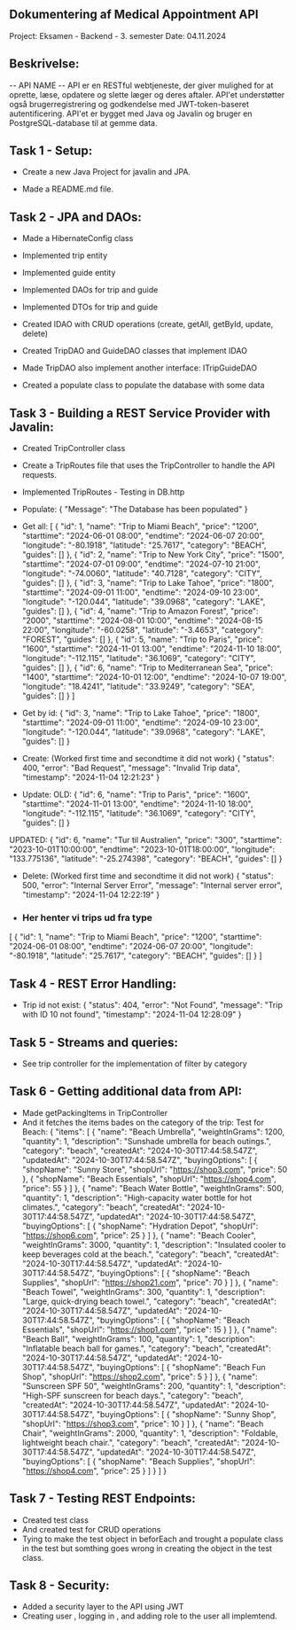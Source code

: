 ## Dokumentering af Medical Appointment API
Project: Eksamen - Backend - 3. semester
Date: 04.11.2024

## Beskrivelse:
-- API NAME -- 
API er en RESTful webtjeneste, der giver mulighed for at oprette, læse, opdatere og slette
læger og deres aftaler. API'et understøtter også brugerregistrering og godkendelse med JWT-token-baseret
autentificering. API'et er bygget med Java og Javalin og bruger en PostgreSQL-database til at gemme data.

## Task 1 - Setup:
- Create a new Java Project for javalin and JPA.

- Made a README.md file.

## Task 2 - JPA and DAOs:
- Made a HibernateConfig class
- Implemented trip entity
- Implemented guide entity

- Implemented DAOs for trip and guide
- Implemented DTOs for trip and guide

- Created IDAO with CRUD operations (create, getAll, getById, update, delete)
- Created TripDAO and GuideDAO classes that implement IDAO

- Made TripDAO also implement another interface: ITripGuideDAO

- Created a populate class to populate the database with some data

## Task 3 - Building a REST Service Provider with Javalin:

- Created TripController class
- Create a TripRoutes file that uses the TripController to handle the API requests.

- Implemented TripRoutes - Testing in DB.http
- Populate:
{
  "Message": "The Database has been populated"
  }
- Get all:
  [
  {
  "id": 1,
  "name": "Trip to Miami Beach",
  "price": "1200",
  "starttime": "2024-06-01 08:00",
  "endtime": "2024-06-07 20:00",
  "longitude": "-80.1918",
  "latitude": "25.7617",
  "category": "BEACH",
  "guides": []
  },
  {
  "id": 2,
  "name": "Trip to New York City",
  "price": "1500",
  "starttime": "2024-07-01 09:00",
  "endtime": "2024-07-10 21:00",
  "longitude": "-74.0060",
  "latitude": "40.7128",
  "category": "CITY",
  "guides": []
  },
  {
  "id": 3,
  "name": "Trip to Lake Tahoe",
  "price": "1800",
  "starttime": "2024-09-01 11:00",
  "endtime": "2024-09-10 23:00",
  "longitude": "-120.044",
  "latitude": "39.0968",
  "category": "LAKE",
  "guides": []
  },
  {
  "id": 4,
  "name": "Trip to Amazon Forest",
  "price": "2000",
  "starttime": "2024-08-01 10:00",
  "endtime": "2024-08-15 22:00",
  "longitude": "-60.0258",
  "latitude": "-3.4653",
  "category": "FOREST",
  "guides": []
  },
  {
  "id": 5,
  "name": "Trip to Paris",
  "price": "1600",
  "starttime": "2024-11-01 13:00",
  "endtime": "2024-11-10 18:00",
  "longitude": "-112.115",
  "latitude": "36.1069",
  "category": "CITY",
  "guides": []
  },
  {
  "id": 6,
  "name": "Trip to Mediterranean Sea",
  "price": "1400",
  "starttime": "2024-10-01 12:00",
  "endtime": "2024-10-07 19:00",
  "longitude": "18.4241",
  "latitude": "33.9249",
  "category": "SEA",
  "guides": []
  }
  ]

- Get by id:
  {
  "id": 3,
  "name": "Trip to Lake Tahoe",
  "price": "1800",
  "starttime": "2024-09-01 11:00",
  "endtime": "2024-09-10 23:00",
  "longitude": "-120.044",
  "latitude": "39.0968",
  "category": "LAKE",
  "guides": []
  }

- Create: (Worked first time and secondtime it did not work)
  {
  "status": 400,
  "error": "Bad Request",
  "message": "Invalid Trip data",
  "timestamp": "2024-11-04 12:21:23"
  }

- Update:
OLD:
  {
  "id": 6,
  "name": "Trip to Paris",
  "price": "1600",
  "starttime": "2024-11-01 13:00",
  "endtime": "2024-11-10 18:00",
  "longitude": "-112.115",
  "latitude": "36.1069",
  "category": "CITY",
  "guides": []
  }

UPDATED:
{
"id": 6,
"name": "Tur til Australien",
"price": "300",
"starttime": "2023-10-01T10:00:00",
"endtime": "2023-10-01T18:00:00",
"longitude": "133.775136",
"latitude": "-25.274398",
"category": "BEACH",
"guides": []
}

- Delete: (Worked first time and secondtime it did not work)
  {
  "status": 500,
  "error": "Internal Server Error",
  "message": "Internal server error",
  "timestamp": "2024-11-04 12:22:19"
  }

- ### Her henter vi trips ud fra type
[
{
"id": 1,
"name": "Trip to Miami Beach",
"price": "1200",
"starttime": "2024-06-01 08:00",
"endtime": "2024-06-07 20:00",
"longitude": "-80.1918",
"latitude": "25.7617",
"category": "BEACH",
"guides": []
}
]


## Task 4 - REST Error Handling:
- Trip id not exist:
  {
  "status": 404,
  "error": "Not Found",
  "message": "Trip with ID 10 not found",
  "timestamp": "2024-11-04 12:28:09"
  }

## Task 5 - Streams and queries:
- See trip controller for the implementation of filter by category

## Task 6 - Getting additional data from API:
- Made getPackingItems in TripController
- And it fetches the items bades on the category of the trip: Test for Beach:
  {
  "items": [
  {
  "name": "Beach Umbrella",
  "weightInGrams": 1200,
  "quantity": 1,
  "description": "Sunshade umbrella for beach outings.",
  "category": "beach",
  "createdAt": "2024-10-30T17:44:58.547Z",
  "updatedAt": "2024-10-30T17:44:58.547Z",
  "buyingOptions": [
  {
  "shopName": "Sunny Store",
  "shopUrl": "https://shop3.com",
  "price": 50
  },
  {
  "shopName": "Beach Essentials",
  "shopUrl": "https://shop4.com",
  "price": 55
  }
  ]
  },
  {
  "name": "Beach Water Bottle",
  "weightInGrams": 500,
  "quantity": 1,
  "description": "High-capacity water bottle for hot climates.",
  "category": "beach",
  "createdAt": "2024-10-30T17:44:58.547Z",
  "updatedAt": "2024-10-30T17:44:58.547Z",
  "buyingOptions": [
  {
  "shopName": "Hydration Depot",
  "shopUrl": "https://shop6.com",
  "price": 25
  }
  ]
  },
  {
  "name": "Beach Cooler",
  "weightInGrams": 3000,
  "quantity": 1,
  "description": "Insulated cooler to keep beverages cold at the beach.",
  "category": "beach",
  "createdAt": "2024-10-30T17:44:58.547Z",
  "updatedAt": "2024-10-30T17:44:58.547Z",
  "buyingOptions": [
  {
  "shopName": "Beach Supplies",
  "shopUrl": "https://shop21.com",
  "price": 70
  }
  ]
  },
  {
  "name": "Beach Towel",
  "weightInGrams": 300,
  "quantity": 1,
  "description": "Large, quick-drying beach towel.",
  "category": "beach",
  "createdAt": "2024-10-30T17:44:58.547Z",
  "updatedAt": "2024-10-30T17:44:58.547Z",
  "buyingOptions": [
  {
  "shopName": "Beach Essentials",
  "shopUrl": "https://shop1.com",
  "price": 15
  }
  ]
  },
  {
  "name": "Beach Ball",
  "weightInGrams": 100,
  "quantity": 1,
  "description": "Inflatable beach ball for games.",
  "category": "beach",
  "createdAt": "2024-10-30T17:44:58.547Z",
  "updatedAt": "2024-10-30T17:44:58.547Z",
  "buyingOptions": [
  {
  "shopName": "Beach Fun Shop",
  "shopUrl": "https://shop2.com",
  "price": 5
  }
  ]
  },
  {
  "name": "Sunscreen SPF 50",
  "weightInGrams": 200,
  "quantity": 1,
  "description": "High-SPF sunscreen for beach days.",
  "category": "beach",
  "createdAt": "2024-10-30T17:44:58.547Z",
  "updatedAt": "2024-10-30T17:44:58.547Z",
  "buyingOptions": [
  {
  "shopName": "Sunny Shop",
  "shopUrl": "https://shop3.com",
  "price": 10
  }
  ]
  },
  {
  "name": "Beach Chair",
  "weightInGrams": 2000,
  "quantity": 1,
  "description": "Foldable, lightweight beach chair.",
  "category": "beach",
  "createdAt": "2024-10-30T17:44:58.547Z",
  "updatedAt": "2024-10-30T17:44:58.547Z",
  "buyingOptions": [
  {
  "shopName": "Beach Supplies",
  "shopUrl": "https://shop4.com",
  "price": 25
  }
  ]
  }
  ]
  }
## Task 7 - Testing REST Endpoints:
- Created test class
- And created test for CRUD operations
- Tying to make the test object in beforEach and trought a populate class in the test but somthing goes wrong in creating the object in the test class.

## Task 8 - Security:
- Added a security layer to the API using JWT
- Creating user , logging in , and adding role to the user all implemtend.














